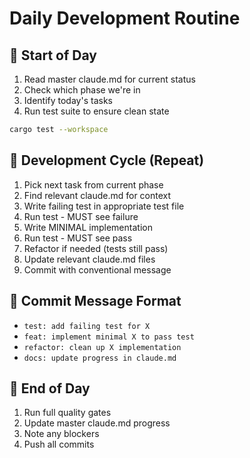 # Daily Development Routine

## 🌅 Start of Day
1. Read master claude.md for current status
2. Check which phase we're in
3. Identify today's tasks
4. Run test suite to ensure clean state
```bash
cargo test --workspace
```

## 🔄 Development Cycle (Repeat)
1. Pick next task from current phase
2. Find relevant claude.md for context
3. Write failing test in appropriate test file
4. Run test - MUST see failure
5. Write MINIMAL implementation
6. Run test - MUST see pass
7. Refactor if needed (tests still pass)
8. Update relevant claude.md files
9. Commit with conventional message

## 📝 Commit Message Format
- `test: add failing test for X`
- `feat: implement minimal X to pass test`
- `refactor: clean up X implementation`
- `docs: update progress in claude.md`

## 🌙 End of Day
1. Run full quality gates
2. Update master claude.md progress
3. Note any blockers
4. Push all commits